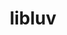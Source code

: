 ---
title: "libluv"
layout: cache
categories: [package, develop]
meta: {"compilers": ["gcc@=10.2.1", "gcc@=10.5.0", "gcc@=13.3.0", "gcc@=7.5.0"], "num_specs": 12, "num_specs_by_stack": {"developer-tools": 3, "developer-tools-aarch64-linux-gnu": 3, "developer-tools-manylinux2014": 1, "developer-tools-x86_64_v3-linux-gnu": 3, "root": 12}, "oss": ["centos7", "rhel8", "ubuntu18.04"], "platforms": ["linux"], "stacks": ["developer-tools", "developer-tools-aarch64-linux-gnu", "developer-tools-manylinux2014", "developer-tools-x86_64_v3-linux-gnu", "root"], "targets": ["aarch64", "x86_64_v3"], "versions": ["1.48.0-2"]}
spec_details: [{"compiler": "gcc@=13.3.0", "hash": "3ydydhz67ybr6f3fgxihmfqol3ofikea", "os": "rhel8", "platform": "linux", "size": "-", "stacks": ["developer-tools-aarch64-linux-gnu", "root"], "target": "aarch64", "variants": ["build_system=cmake", "build_type=Release", "generator=make", "~ipo"], "versions": ["1.48.0-2"]}, {"compiler": "gcc@=13.3.0", "hash": "7fgdbygbzfaa22r24i6wctpdi3qarl7d", "os": "rhel8", "platform": "linux", "size": "-", "stacks": ["root"], "target": "aarch64", "variants": ["build_system=cmake", "build_type=Release", "generator=make", "~ipo"], "versions": ["1.48.0-2"]}, {"compiler": "gcc@=10.5.0", "hash": "hhdyda2i7q7ohpb3qjbk6t7pgupj2eph", "os": "centos7", "platform": "linux", "size": "-", "stacks": ["developer-tools-x86_64_v3-linux-gnu", "root"], "target": "x86_64_v3", "variants": ["build_system=cmake", "build_type=Release", "generator=make", "~ipo"], "versions": ["1.48.0-2"]}, {"compiler": "gcc@=13.3.0", "hash": "hrfyjraj5mkoq6qewu44azkk5cgndoay", "os": "rhel8", "platform": "linux", "size": "-", "stacks": ["developer-tools-aarch64-linux-gnu", "root"], "target": "aarch64", "variants": ["build_system=cmake", "build_type=Release", "generator=make", "~ipo"], "versions": ["1.48.0-2"]}, {"compiler": "gcc@=10.5.0", "hash": "imenry33skvjc3k5zjvt5flrrrwxktna", "os": "centos7", "platform": "linux", "size": "-", "stacks": ["developer-tools-x86_64_v3-linux-gnu", "root"], "target": "x86_64_v3", "variants": ["build_system=cmake", "build_type=Release", "generator=make", "~ipo"], "versions": ["1.48.0-2"]}, {"compiler": "gcc@=7.5.0", "hash": "jgem6cxtndz5lcrfezqmfbzqwt7ynfd2", "os": "ubuntu18.04", "platform": "linux", "size": "-", "stacks": ["developer-tools", "root"], "target": "x86_64_v3", "variants": ["build_system=cmake", "build_type=Release", "generator=make", "~ipo"], "versions": ["1.48.0-2"]}, {"compiler": "gcc@=7.5.0", "hash": "kkuxeqpzwupsba5szuwoqnybjm5ocwc2", "os": "ubuntu18.04", "platform": "linux", "size": "-", "stacks": ["developer-tools", "root"], "target": "x86_64_v3", "variants": ["build_system=cmake", "build_type=Release", "generator=make", "~ipo"], "versions": ["1.48.0-2"]}, {"compiler": "gcc@=10.2.1", "hash": "ldejvk4b6xlpvawdgm5xzcchszxiswo7", "os": "centos7", "platform": "linux", "size": "-", "stacks": ["developer-tools-manylinux2014", "root"], "target": "x86_64_v3", "variants": ["build_system=cmake", "build_type=Release", "generator=make", "~ipo"], "versions": ["1.48.0-2"]}, {"compiler": "gcc@=13.3.0", "hash": "qevpai33nagqunef634434zax5j3uq5z", "os": "rhel8", "platform": "linux", "size": "-", "stacks": ["developer-tools-aarch64-linux-gnu", "root"], "target": "aarch64", "variants": ["build_system=cmake", "build_type=Release", "generator=make", "~ipo"], "versions": ["1.48.0-2"]}, {"compiler": "gcc@=10.5.0", "hash": "rxgnsudh2pgbytymf7zsunlogs4tmoq6", "os": "centos7", "platform": "linux", "size": "-", "stacks": ["root"], "target": "x86_64_v3", "variants": ["build_system=cmake", "build_type=Release", "generator=make", "~ipo"], "versions": ["1.48.0-2"]}, {"compiler": "gcc@=7.5.0", "hash": "zmul6rii4acdx3wi3ez3xkmrpsc5jeas", "os": "ubuntu18.04", "platform": "linux", "size": "-", "stacks": ["developer-tools", "root"], "target": "x86_64_v3", "variants": ["build_system=cmake", "build_type=Release", "generator=make", "~ipo"], "versions": ["1.48.0-2"]}, {"compiler": "gcc@=10.5.0", "hash": "zwmskncbsgpvdjjk62arp375yk4qzwem", "os": "centos7", "platform": "linux", "size": "-", "stacks": ["developer-tools-x86_64_v3-linux-gnu", "root"], "target": "x86_64_v3", "variants": ["build_system=cmake", "build_type=Release", "generator=make", "~ipo"], "versions": ["1.48.0-2"]}]
---